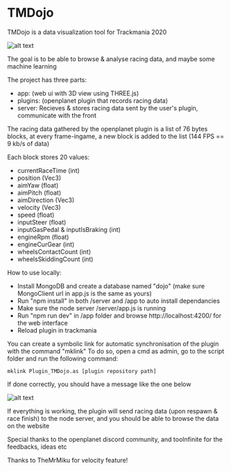 
# TMDojo

TMDojo is a data visualization tool for Trackmania 2020

![alt text](https://cdn.discordapp.com/attachments/424967293538402334/834084842084892772/unknown.png)

The goal is to be able to browse & analyse racing data, and maybe some machine learning

The project has three parts:

- app: (web ui with 3D view using THREE.js)
- plugins: (openplanet plugin that records racing data)
- server: Recieves & stores racing
   data sent by the user's plugin, communicate with the front

The racing data gathered by the openplanet plugin is a list of 76 bytes blocks, at every frame-ingame, a new block is added to the list (144 FPS == 9 kb/s of data)

Each block stores 20 values:

- currentRaceTime (int)
- position (Vec3)
- aimYaw (float)
- aimPitch (float)
- aimDirection (Vec3)
- velocity (Vec3)
- speed (float)
- inputSteer (float)
- inputGasPedal & inputIsBraking (int)
- engineRpm (float)
- engineCurGear (int)
- wheelsContactCount (int)
- wheelsSkiddingCount (int)

How to use locally:

- Install MongoDB and create a database named "dojo" (make sure MongoClient url in app.js is the same as yours)
- Run "npm install" in both /server and /app to auto install dependancies
- Make sure the node server /server/app.js is running
- Run "npm run dev" in /app folder and browse http://localhost:4200/ for the web interface
- Reload plugin in trackmania

You can create a symbolic link for automatic synchronisation of the plugin with the command "mklink"
To do so, open a cmd as admin, go to the script folder and run the following command:

`mklink Plugin_TMDojo.as [plugin repository path]`

If done correctly, you should have a message like the one below

![alt text](https://media.discordapp.net/attachments/833663831929520149/834025347212771378/unknown.png)

If everything is working, the plugin will send racing data (upon respawn & race finish) to the node server, and you should be able to browse the data on the website

Special thanks to the openplanet discord community, and tooInfinite for the feedbacks, ideas etc

Thanks to TheMrMiku for velocity feature!

